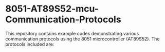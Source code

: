 # 8051-AT89S52-mcu-Communication-Protocols
This repository contains example codes demonstrating various communication protocols using the 8051 microcontroller (AT89S52). The protocols included are:

